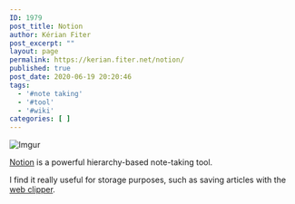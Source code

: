```yaml
---
ID: 1979
post_title: Notion
author: Kérian Fiter
post_excerpt: ""
layout: page
permalink: https://kerian.fiter.net/notion/
published: true
post_date: 2020-06-19 20:20:46
tags:
  - '#note taking'
  - '#tool'
  - '#wiki'
categories: [ ]
---
```

![Imgur][1]

[Notion][2] is a powerful hierarchy-based note-taking tool.

I find it really useful for storage purposes, such as saving articles with the [web clipper][3].

 [1]: https://i.imgur.com/q06Im2b.png
 [2]: https://notion.so
 [3]: https://www.notion.so/web-clipper